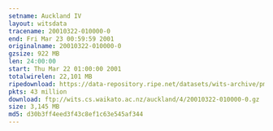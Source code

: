 ```yaml
---
setname: Auckland IV
layout: witsdata
tracename: 20010322-010000-0
end: Fri Mar 23 00:59:59 2001
originalname: 20010322-010000-0
gzsize: 922 MB
len: 24:00:00
start: Thu Mar 22 01:00:00 2001
totalwirelen: 22,101 MB
ripedownload: https://data-repository.ripe.net/datasets/wits-archive/pma/long/auck/4//20010322-010000-0.gz
pkts: 43 million
download: ftp://wits.cs.waikato.ac.nz/auckland/4/20010322-010000-0.gz
size: 3,145 MB
md5: d30b3ff4eed3f43c8ef1c63e545af344
---
```


